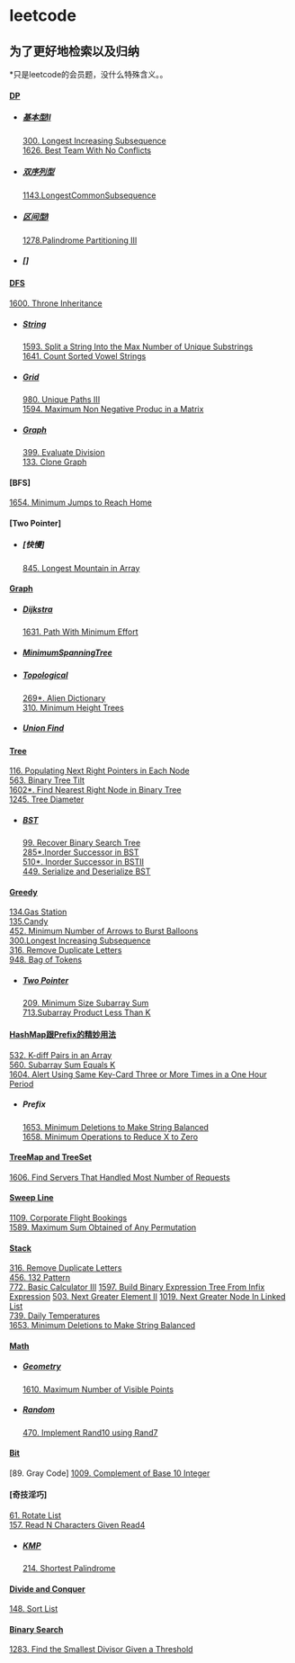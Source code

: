 # leetcode
## 为了更好地检索以及归纳  
*只是leetcode的会员题，没什么特殊含义。。
#### [DP](/byType/DP)  
* ##### [基本型II](/byType/DP/基本型II)  
    [300. Longest Increasing Subsequence](/byType/DP/基本型II/300.%20Longest%20Increasing%20Subsequence)  
    [1626. Best Team With No Conflicts](/byType/DP/基本型II/1626.%20Best%20Team%20With%20No%20Conflicts)  
* ##### [双序列型](/byType/DP/双序列型)  
    [1143.LongestCommonSubsequence]()
* ##### [区间型I](/byType/DP/区间型I)    
    [1278.Palindrome Partitioning III](/byType/DP/区间型I/src/_1278_PalindromePartitioningIII.java)  
* ##### []

#### [DFS](/byType/dfs)  
[1600. Throne Inheritance](/byType/Design/1600.%20Throne%20Inheritance)  
* ##### [String](/byType/dfs/string)  
    [1593. Split a String Into the Max Number of Unique Substrings](byType/dfs/string/1593.%20Split%20a%20String%20Into%20the%20Max%20Number%20of%20Unique%20Substrings)  
    [1641. Count Sorted Vowel Strings](byType/dfs/string/1641.%20Count%20Sorted%20Vowel%20Strings)  
* ##### [Grid](byType/dfs/grid)
    [980. Unique Paths III](byType/dfs/grid/980.%20Unique%20Paths%20III)  
    [1594. Maximum Non Negative Produc in a Matrix](byType/dfs/grid/1594.%20Maximum%20Non%20Negative%20Produc%20in%20a%20Matrix)
* ##### [Graph](byType/dfs/graph)
    [399. Evaluate Division](/byType/dfs/graph/399.%20Evaluate%20Division)  
    [133. Clone Graph](/byType/dfs/graph/133.%20Clone%20Graph)  

#### [BFS]  
[1654. Minimum Jumps to Reach Home](/byType/bfs/1654.%20Minimum%20Jumps%20to%20Reach%20Home)  

#### [Two Pointer]  
* ##### [快慢]  
    [845. Longest Mountain in Array](/byType/Two%20Pointer/fast%20slow/845.%20Longest%20Mountain%20in%20Array)  

#### [Graph](/byType/Graph)  
* ##### [Dijkstra](/byType/Graph/Dijkstra)  
    [1631. Path With Minimum Effort](/byType/Graph/Dijkstra/1631.%20Path%20With%20Minimum%20Effort)  
* ##### [MinimumSpanningTree](/byType/Graph/MinimumSpanningTree)
* ##### [Topological](/byType/Graph/Topological)  
    [269*. Alien Dictionary](/byType/Graph/Topological/269.%20Alien%20Dictionary)  
    [310. Minimum Height Trees](/byType/Graph/Topological/310.%20Minimum%20Height%20Trees)  
* ##### [Union Find](/byType/Graph/Union%20Find)  
    
     
#### [Tree](/byType/Tree)  
[116. Populating Next Right Pointers in Each Node](/byType/Tree/116.%20Populating%20Next%20Right%20Pointers%20in%20Each%20Node)  
[563. Binary Tree Tilt](/byType/Tree/563.%20Binary%20Tree%20Tilt)  
[1602*. Find Nearest Right Node in Binary Tree](/byType/Tree/1602.%20Find%20Nearest%20Right%20Node%20in%20Binary%20Tree)  
[1245. Tree Diameter](/byType/Tree/1245.%20Tree%20Diameter)  
* ##### [BST](/byType/Tree/BST)  
    [99. Recover Binary Search Tree](/byType/Tree/BST/99.%20Recover%20Binary%20Search%20Tree)  
    [285*.Inorder Successor in BST](/byType/Tree/BST/285.%20Inorder%20Successor%20in%20BST)  
    [510*. Inorder Successor in BSTII](/byType/Tree/BST/510.%20Inorder%20Successor%20in%20BST%20II)  
    [449. Serialize and Deserialize BST](/byType/Tree/BST/449.%20Serialize%20and%20Deserialize%20BST)  

#### [Greedy](/byType/Greedy)  
[134.Gas Station](/byType/Greedy/134.Gas%20Station)  
[135.Candy](/byType/Greedy/135.Candy)  
[452. Minimum Number of Arrows to Burst Balloons](/byType/Greedy/452.%20Minimum%20Number%20of%20Arrows%20to%20Burst%20Balloons)  
[300.Longest Increasing Subsequence](/byType/Greedy/300.Longest%20Increasing%20Subsequence)  
[316. Remove Duplicate Letters](/byType/Greedy/316.%20Remove%20Duplicate%20Letters)  
[948. Bag of Tokens](/byType/Greedy/948.%20Bag%20of%20Tokens)  
* ##### [Two Pointer](/byType/Greedy/Two%20Pointer)  
    [209. Minimum Size Subarray Sum](/byType/Greedy/Two%20Pointer/209.%20Minimum%20Size%20Subarray%20Sum)  
    [713.Subarray Product Less Than K](/byType/Greedy/Two%20Pointer/713.%20Subarray%20Product%20Less%20Than%20K)  


#### [HashMap跟Prefix的精妙用法](/byType/HashMap跟Prefix的精妙用法)  
[532. K-diff Pairs in an Array](/byType/HashMap跟Prefix的精妙用法/532.%20K-diff%20Pairs%20in%20an%20Array)  
[560. Subarray Sum Equals K](/byType/HashMap跟Prefix的精妙用法/560.%20Subarray%20Sum%20Equals%20K)  
[1604. Alert Using Same Key-Card Three or More Times in a One Hour Period](/byType/HashMap跟Prefix的精妙用法/1604.%20Alert%20Using%20Same%20Key-Card%20Three%20or%20More%20Times%20in%20a%20One%20Hour%20Period)  
* ##### Prefix  
    [1653. Minimum Deletions to Make String Balanced](/byType/HashMap跟Prefix的精妙用法/1653.%20Minimum%20Deletions%20to%20Make%20String%20Balanced)  
    [1658. Minimum Operations to Reduce X to Zero](/byType/HashMap跟Prefix的精妙用法/1658.%20Minimum%20Operations%20to%20Reduce%20X%20to%20Zero)  

#### [TreeMap and TreeSet](/byType/TreeMap%20and%20TreeSet)  
[1606. Find Servers That Handled Most Number of Requests](/byType/TreeMap%20and%20TreeSet/1606.%20Find%20Servers%20That%20Handled%20Most%20Number%20of%20Requests)  


#### [Sweep Line](/byType/Sweep%20Line)  
[1109. Corporate Flight Bookings](/byType/Sweep%20Line/1109.%20Corporate%20Flight%20Bookings)  
[1589. Maximum Sum Obtained of Any Permutation](/byType/Sweep%20Line/1589.%20Maximum%20Sum%20Obtained%20of%20Any%20Permutation)  

#### [Stack](/byType/Stack)  
[316. Remove Duplicate Letters](/Greedy/316.%20Remove%20Duplicate%20Letters)  
[456. 132 Pattern](/byType/Stack/456.%20132%20Pattern)  
[772. Basic Calculator III](/byType/Stack/772.%20Basic%20Calculator%20III)
[1597. Build Binary Expression Tree From Infix Expression](/byType/Stack/1597.%20Build%20Binary%20Expression%20Tree%20From%20Infix%20Expression)
[503. Next Greater Element II](/byType/Stack/503.%20Next%20Greater%20Element%20II)
[1019. Next Greater Node In Linked List](/byType/Stack/1019.%20Next%20Greater%20Node%20In%20Linked%20List)  
[739. Daily Temperatures](/byType/Stack/739.%20Daily%20Temperatures)  
[1653. Minimum Deletions to Make String Balanced](/byType/Stack/1653.%20Minimum%20Deletions%20to%20Make%20String%20Balanced)  

#### [Math](/byType/Math)  
* ##### [Geometry](/byType/Math/Geometry)  
    [1610. Maximum Number of Visible Points](/byType/Math/Geometry/1610.%20Maximum%20Number%20of%20Visible%20Points)  
* ##### [Random](/byType/Math/random)  
    [470. Implement Rand10 using Rand7](/byType/Math/random/470.%20Implement%20Rand10%20using%20Rand7)  
    
#### [Bit](/byType/Bit)  
[89. Gray Code]
[1009. Complement of Base 10 Integer](/byType/Bit/1009.%20Complement%20of%20Base%2010%20Integer)  

#### [奇技淫巧]  
[61. Rotate List](/byName/src/61)  
[157. Read N Characters Given Read4](/byName/src/157)  
* ##### [KMP](/byType/KMP)  
    [214. Shortest Palindrome](/byType/KMP/214.%20Shortest%20Palindrome)  


#### [Divide and Conquer](/byType/Divide%20and%20Conquer)  
[148. Sort List](/byType/Divide%20and%20Conquer/148.%20Sort%20List)  

#### [Binary Search](/byType/Binary%20Search)  
[1283. Find the Smallest Divisor Given a Threshold](/byType/Binary%20Search/1283.%20Find%20the%20Smallest%20Divisor%20Given%20a%20Threshold)  